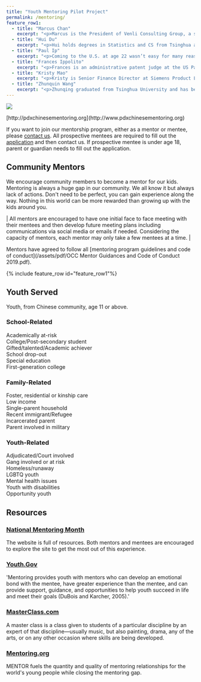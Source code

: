 ```yaml
---
title: "Youth Mentoring Pilot Project"
permalink: /mentoring/
feature_row1:
  - title: "Marcus Chan"
    excerpt: "<p>Marcus is the President of Venli Consulting Group, a sales training firm that has trained thousands internationally. Prior to this, Marcus was a top Director at Cintas Corporation, a $6.8B Fortune 500 company leading a team of 110+ employees. Marcus is passionate about helping others achieve their dreams through impactful mentorship.</p>"
  - title: "Hui Du"
    excerpt: "<p>Hui holds degrees in Statistics and CS from Tsinghua and U-Chicago, having been a data scientist since 1998. She is passionate about education and giving back to her community, including working as volunteer Chinese teacher, serving in PTO board, helping to run NPOs and hosting a large social media group to support local community.</p>"
  - title: "Paul Ip"
    excerpt: "<p>Coming to the U.S. at age 22 wasn’t easy for many reasons.  I graduated in 1982 with a business degree at PSU.  I leveraged my higher education credentials to obtain an entry-level position at HSBC.  Since then, I worked my way up to the Vice President position, managing over a $300 million portfolio in commercial lending until my retirement in 2016.</p>"
  - title: "Frances Ippolito"
    excerpt: "<p>Frances is an administrative patent judge at the US Patent and Trademark Office.  Before her appointment, Frances practiced patent law in private practice.  She has a law degree from UC Davis, a Teaching Certificate (Harvard GSE), and a B.A. in chemistry (Harvard University).  She enjoys volunteering and chasing her two young children.</p>"
  - title: "Kristy Mao"
    excerpt: "<p>Kristy is Senior Finance Director at Siemens Product Lifecycle Management Software Company, who is currently responsible to manage $1B revenue portfolio. Kristy graduated from USC majored in business, and received her MBA from Yale University. Kristy has been actively mentoring early and mid career professionals in the past three years at work.</p>"
  - title: "Zhunquin Wang"
    excerpt: "<p>Zhunqing graduated from Tsinghua University and has been a software developer for Oracle since 1997. He has been coaching world-class robotics teams for over a dozen years. He was also active in a local Boy Scout troop. His passion is to foster the holistic growth of future technology leaders.</p>"
---
```

<p><img src="https://res.cloudinary.com/dhngj18do/image/upload/f_auto,q_auto/v1/images/activities/mentorheader"></p>  
[http://pdxchinesementoring.org](http://www.pdxchinesementoring.org)  

If you want to join our mentorship program, either as a mentor or mentee, please [contact us](http://pdxchinese.org/contact/). All  prospective mentees are required to fill out the [application](https://docs.google.com/forms/d/e/1FAIpQLSdqvee6XxvmWx8VpyCZu_s-o17OdQXv-5CVznpoapuYV3mRqQ/viewform?usp=sf_link) and then contact us.  If prospective mentee is under age 18, parent or guardian needs to fill out the application.

## Community Mentors

We encourage community members to become a mentor for our kids. Mentoring is always a huge gap in our community. We all know it but always lack of actions. Don't need to be perfect, you can gain experience along the way. Nothing in this world can be more rewarded than growing up with the kids around you.

| All mentors are encouraged to have one initial face to face meeting with their mentees and then develop future meeting plans including communications via social media or emails if needed. Considering the capacity of mentors, each mentor may only take a few mentees at a time. |

Mentors have agreed to follow all [mentoring program guidelines and code of conduct](/assets/pdf/OCC Mentor Guidances and Code of Conduct 2019.pdf).

{% include feature_row id="feature_row1"%}

## Youth Served

Youth, from Chinese community, age 11 or above.

### School-Related  
Academically at-risk  
College/Post-secondary student  
Gifted/talented/Academic achiever  
School drop-out  
Special education  
First-generation college  

### Family-Related
Foster, residential or kinship care  
Low income  
Single-parent household  
Recent immigrant/Refugee  
Incarcerated parent  
Parent involved in military  

### Youth-Related  
Adjudicated/Court involved  
Gang involved or at risk  
Homeless/runaway  
LGBTQ youth  
Mental health issues  
Youth with disabilities  
Opportunity youth  

## Resources

### [National Mentoring Month](http://www.mentoring.org/our-work/campaigns/national-mentoring-month/)

The website is full of resources. Both mentors and mentees are encouraged to explore the site to get the most out of this experience.

### [Youth.Gov](https://youth.gov/youth-topics/mentoring/)

'Mentoring provides youth with mentors who can develop an emotional bond with the mentee, have greater experience than the mentee, and can provide support, guidance, and opportunities to help youth succeed in life and meet their goals (DuBois and Karcher, 2005).'

### [MasterClass.com](https://www.masterclass.com/)

A master class is a class given to students of a particular discipline by an expert of that discipline—usually music, but also painting, drama, any of the arts, or on any other occasion where skills are being developed.

### [Mentoring.org](https://www.mentoring.org/)

MENTOR fuels the quantity and quality of mentoring relationships for the world's young people while closing the mentoring gap.
